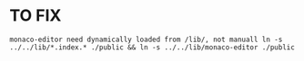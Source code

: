 # TO FIX

`monaco-editor need dynamically loaded from /lib/, not manuall ln -s ../../lib/*.index.* ./public && ln -s ../../lib/monaco-editor ./public`
